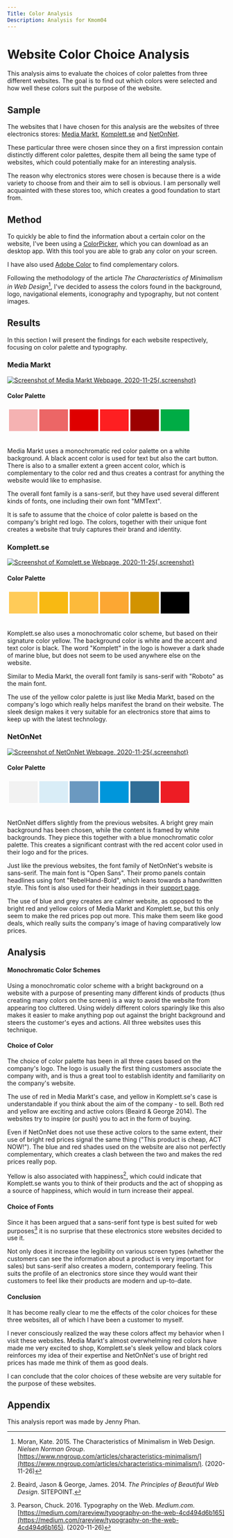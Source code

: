```yaml
---
Title: Color Analysis
Description: Analysis for Kmom04
---
```

Website Color Choice Analysis
=======================

This analysis aims to evaluate the choices of color palettes from three different websites. The goal is to find out which colors were selected and how well these colors suit the purpose of the website.

Sample
-----------------------

The websites that I have chosen for this analysis are the websites of three electronics stores: [Media Markt](https://www.mediamarkt.se/), [Komplett.se](https://www.komplett.se/) and [NetOnNet](https://www.netonnet.se/). 

These particular three were chosen since they on a first impression contain distinctly different color palettes, despite them all being the same type of websites, which could potentially make for an interesting analysis.

The reason why electronics stores were chosen is because there is a wide variety to choose from and their aim to sell is obvious. I am personally well acquainted with these stores too, which creates a good foundation to start from.

Method
-----------------------
To quickly be able to find the information about a certain color on the website, I've been using a [ColorPicker](https://colorpicker.fr/), which you can download as an desktop app. With this tool you are able to grab any color on your screen.

I have also used [Adobe Color](https://color.adobe.com/sv/create/color-wheel) to find complementary colors.

Following the methodology of the article *The Characteristics of Minimalism in Web Design*[^1], I've decided to assess the colors found in the background, logo, navigational elements, iconography and typography, but not content images. 

Results
-----------------------

In this section I will present the findings for each website respectively, focusing on color palette and typography.

### Media Markt
[![Screenshot of Media Markt Webpage, 2020-11-25](%assets_url%/img/mediamarkt_screenshot_201125.png?w=857){.screenshot}](%assets_url%/img/mediamarkt_screenshot_201125.png "Click for full size")

#### Color Palette
<table style="border-spacing: 4px; border-collapse: separate">
    <tr>
        <td style="height: 50px; width: 50px; background-color: #f5b2b2">
        <td style="height: 50px; width: 50px; background-color: #ec6666">
        <td style="height: 50px; width: 50px; background-color: #df0000">
        <td style="height: 50px; width: 50px; background-color: #fe1f21">
        <td style="height: 50px; width: 50px; background-color: #9c0000">
        <td style="height: 50px; width: 50px; background-color: #00ac45">
    </tr>
</table>
<br>
Media Markt uses a monochromatic red color palette on a white background. A black accent color is used for text but also the cart button. There is also to a smaller extent a green accent color, which is complementary to the color red and thus creates a contrast for anything the website would like to emphasise.

The overall font family is a sans-serif, but they have used several different kinds of fonts, one including their own font "MMText".

It is safe to assume that the choice of color palette is based on the company's bright red logo. The colors, together with their unique font creates a website that truly captures their brand and identity.

### Komplett.se
[![Screenshot of Komplett.se Webpage, 2020-11-25](%assets_url%/img/komplett_screenshot_201125.png?w=857){.screenshot}](%assets_url%/img/komplett_screenshot_201125.png "Click for full size")

#### Color Palette
<table style="border-spacing: 4px; border-collapse: separate">
    <tr>
        <td style="height: 50px; width: 50px; background-color: #ffcb58">
        <td style="height: 50px; width: 50px; background-color: #f8b912">
        <td style="height: 50px; width: 50px; background-color: #fcba3b">
        <td style="height: 50px; width: 50px; background-color: #fca733">
        <td style="height: 50px; width: 50px; background-color: #d29300">
        <td style="height: 50px; width: 50px; background-color: #000000">
    </tr>
</table>
<br>
Komplett.se also uses a monochromatic color scheme, but based on their signature color yellow. The background color is white and the accent and text color is black. The word "Komplett" in the logo is however a dark shade of marine blue, but does not seem to be used anywhere else on the website.

Similar to Media Markt, the overall font family is sans-serif with "Roboto" as the main font.

The use of the yellow color palette is just like Media Markt, based on the company's logo which really helps manifest the brand on their website. The sleek design makes it very suitable for an electronics store that aims to keep up with the latest technology.

### NetOnNet
[![Screenshot of NetOnNet Webpage, 2020-11-25](%assets_url%/img/netonnet_screenshot_201125.png?w=857){.screenshot}](%assets_url%/img/netonnet_screenshot_201125.png "Click for full size")

#### Color Palette
<table style="border-spacing: 4px; border-collapse: separate">
    <tr>
        <td style="height: 50px; width: 50px; background-color: #f2f2f2">
        <td style="height: 50px; width: 50px; background-color: #d9edf7">
        <td style="height: 50px; width: 50px; background-color: #6b99c0">
        <td style="height: 50px; width: 50px; background-color: #0096db">
        <td style="height: 50px; width: 50px; background-color: #306e97">
        <td style="height: 50px; width: 50px; background-color: #ed1c24">
    </tr>
</table>
<br>
NetOnNet differs slightly from the previous websites. A bright grey main background has been chosen, while the content is framed by white backgrounds. They piece this together with a blue monochromatic color palette. This creates a significant contrast with the red accent color used in their logo and for the prices. 

Just like the previous websites, the font family of NetOnNet's website is sans-serif. The main font is "Open Sans". Their promo panels contain headlines using font "RebelHand-Bold", which leans towards a handwritten style. This font is also used for their headings in their [support page](https://support.netonnet.se/hc/sv).

The use of blue and grey creates are calmer website, as opposed to the bright red and yellow colors of Media Markt and Komplett.se, but this only seem to make the red prices pop out more. This make them seem like good deals, which really suits the company's image of having comparatively low prices.

Analysis
-----------------------
#### Monochromatic Color Schemes
Using a monochromatic color scheme with a bright background on a website with a purpose of presenting many different kinds of products (thus creating many colors on the screen) is a way to avoid the website from appearing too cluttered. Using widely different colors sparingly like this also makes it easier to make anything pop out against the bright background and steers the customer's eyes and actions. All three websites uses this technique.

#### Choice of Color
The choice of color palette has been in all three cases based on the company's logo. The logo is usually the first thing customers associate the company with, and is thus a great tool to establish identity and familiarity on the company's website.

The use of red in Media Markt's case, and yellow in Komplett.se's case is understandable if you think about the aim of the company - to sell. Both red and yellow are exciting and active colors (Beaird & George 2014). The websites try to inspire (or push) you to act in the form of buying. 

Even if NetOnNet does not use these active colors to the same extent, their use of bright red prices signal the same thing ("This product is cheap, ACT NOW!"). The blue and red shades used on the website are also not perfectly complementary, which creates a clash between the two and makes the red prices really pop.

Yellow is also associated with happiness[^2], which could indicate that Komplett.se wants you to think of their products and the act of shopping as a source of happiness, which would in turn increase their appeal.

#### Choice of Fonts
Since it has been argued that a sans-serif font type is best suited for web purposes[^3] it is no surprise that these electronics store websites decided to use it. 

Not only does it increase the legibility on various screen types (whether the customers can see the information about a product is very important for sales) but sans-serif also creates a modern, contemporary feeling. This suits the profile of an electronics store since they would want their customers to feel like their products are modern and up-to-date.

#### Conclusion
It has become really clear to me the effects of the color choices for these three websites, all of which I have been a customer to myself. 

I never consciously realized the way these colors affect my behavior when I visit these websites. Media Markt's almost overwhelming red colors have made me very excited to shop, Komplett.se's sleek yellow and black colors reinforces my idea of their expertise and NetOnNet's use of bright red prices has made me think of them as good deals. 

I can conclude that the color choices of these website are very suitable for the purpose of these websites.

Appendix
-----------------------

This analysis report was made by Jenny Phan.

[^1]: Moran, Kate. 2015. The Characteristics of Minimalism in Web Design. *Nielsen Norman Group*. [https://www.nngroup.com/articles/characteristics-minimalism/](https://www.nngroup.com/articles/characteristics-minimalism/). (2020-11-26)

[^2]: Beaird, Jason & George, James. 2014. *The Principles of Beautiful Web Design*. SITEPOINT.

[^3]: Pearson, Chuck. 2016. Typography on the Web. *Medium.com*. [https://medium.com/rareview/typography-on-the-web-4cd494d6b165](https://medium.com/rareview/typography-on-the-web-4cd494d6b165). (2020-11-26)

<a class="arrow-up" href="?"><i class="fas fa-arrow-circle-up"></i></a>